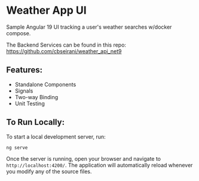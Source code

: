 # Weather App UI
Sample Angular 19 UI tracking a user's weather searches w/docker compose.

The Backend Services can be found in this repo: https://github.com/cbseirani/weather_api_net9

## Features:
  - Standalone Components
  - Signals
  - Two-way Binding
  - Unit Testing

## To Run Locally: 

To start a local development server, run:

```bash
ng serve
```

Once the server is running, open your browser and navigate to `http://localhost:4200/`. The application will automatically reload whenever you modify any of the source files.
